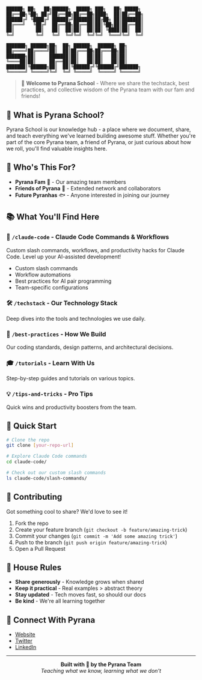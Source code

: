 # 
```
██████╗ ██╗   ██╗██████╗  █████╗ ███╗   ██╗ █████╗ 
██╔══██╗╚██╗ ██╔╝██╔══██╗██╔══██╗████╗  ██║██╔══██╗
██████╔╝ ╚████╔╝ ██████╔╝███████║██╔██╗ ██║███████║
██╔═══╝   ╚██╔╝  ██╔══██╗██╔══██║██║╚██╗██║██╔══██║
██║        ██║   ██║  ██║██║  ██║██║ ╚████║██║  ██║
╚═╝        ╚═╝   ╚═╝  ╚═╝╚═╝  ╚═╝╚═╝  ╚═══╝╚═╝  ╚═╝
                                                     
███████╗ ██████╗██╗  ██╗ ██████╗  ██████╗ ██╗      
██╔════╝██╔════╝██║  ██║██╔═══██╗██╔═══██╗██║      
███████╗██║     ███████║██║   ██║██║   ██║██║      
╚════██║██║     ██╔══██║██║   ██║██║   ██║██║      
███████║╚██████╗██║  ██║╚██████╔╝╚██████╔╝███████╗ 
╚══════╝ ╚═════╝╚═╝  ╚═╝ ╚═════╝  ╚═════╝ ╚══════╝ 
```

> 🚀 **Welcome to Pyrana School** - Where we share the techstack, best practices, and collective wisdom of the Pyrana team with our fam and friends!

## 🎯 What is Pyrana School?

Pyrana School is our knowledge hub - a place where we document, share, and teach everything we've learned building awesome stuff. Whether you're part of the core Pyrana team, a friend of Pyrana, or just curious about how we roll, you'll find valuable insights here.

## 👥 Who's This For?

- **Pyrana Fam** 💙 - Our amazing team members
- **Friends of Pyrana** 🤝 - Extended network and collaborators
- **Future Pyranhas** 🐟 - Anyone interested in joining our journey

## 📚 What You'll Find Here

### 🤖 `/claude-code` - Claude Code Commands & Workflows
Custom slash commands, workflows, and productivity hacks for Claude Code. Level up your AI-assisted development!

- Custom slash commands
- Workflow automations
- Best practices for AI pair programming
- Team-specific configurations

### 🛠️ `/techstack` - Our Technology Stack
Deep dives into the tools and technologies we use daily.

### 📖 `/best-practices` - How We Build
Our coding standards, design patterns, and architectural decisions.

### 🎓 `/tutorials` - Learn With Us
Step-by-step guides and tutorials on various topics.

### 💡 `/tips-and-tricks` - Pro Tips
Quick wins and productivity boosters from the team.

## 🚀 Quick Start

```bash
# Clone the repo
git clone [your-repo-url]

# Explore Claude Code commands
cd claude-code/

# Check out our custom slash commands
ls claude-code/slash-commands/
```

## 🤝 Contributing

Got something cool to share? We'd love to see it!

1. Fork the repo
2. Create your feature branch (`git checkout -b feature/amazing-trick`)
3. Commit your changes (`git commit -m 'Add some amazing trick'`)
4. Push to the branch (`git push origin feature/amazing-trick`)
5. Open a Pull Request

## 📝 House Rules

- **Share generously** - Knowledge grows when shared
- **Keep it practical** - Real examples > abstract theory
- **Stay updated** - Tech moves fast, so should our docs
- **Be kind** - We're all learning together

## 🔗 Connect With Pyrana

- [Website](#) <!-- Add your website -->
- [Twitter](#) <!-- Add your Twitter -->
- [LinkedIn](#) <!-- Add your LinkedIn -->

---

<div align="center">
  <b>Built with 💙 by the Pyrana Team</b>
  <br>
  <i>Teaching what we know, learning what we don't</i>
</div>